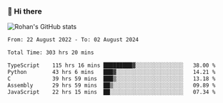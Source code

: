 ### 👋 Hi there 

<!--
**rohznmdev/rohznmdev** is a ✨ _special_ ✨ repository because its `README.md` (this file) appears on your GitHub profile.

Here are some ideas to get you started:

- 🔭 I’m currently working on ...
- 🌱 I’m currently learning Ruby and Ruby on Rails
- 👯 I’m looking to collaborate on ...
- 🤔 I’m looking for help with ...
- 💬 Ask me about ...
- 📫 How to reach me: ...
- 😄 Pronouns: ...
- ⚡ Fun fact: ...
-->
![Rohan's GitHub stats](https://github-readme-stats.vercel.app/api?username=rohznmdev&theme=dark&show_icons=true)

<!--START_SECTION:waka-->

```txt
From: 22 August 2022 - To: 02 August 2024

Total Time: 303 hrs 20 mins

TypeScript    115 hrs 16 mins █████████▓░░░░░░░░░░░░░░░   38.00 %
Python        43 hrs 6 mins   ███▓░░░░░░░░░░░░░░░░░░░░░   14.21 %
C             39 hrs 59 mins  ███▒░░░░░░░░░░░░░░░░░░░░░   13.18 %
Assembly      29 hrs 59 mins  ██▒░░░░░░░░░░░░░░░░░░░░░░   09.89 %
JavaScript    22 hrs 15 mins  ██░░░░░░░░░░░░░░░░░░░░░░░   07.34 %
```

<!--END_SECTION:waka-->
